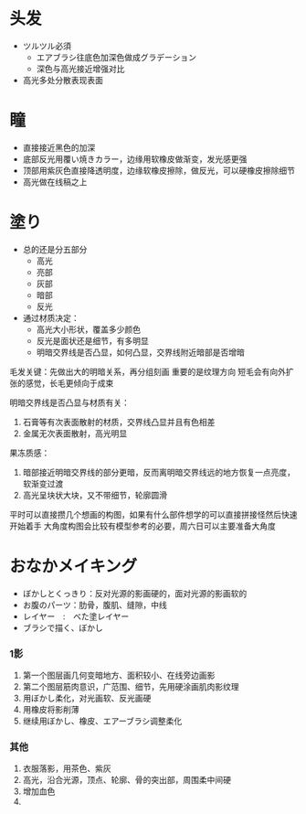 # 头发
- ツルツル必須
    - エアブラシ往底色加深色做成グラデーション
    - 深色与高光接近增强对比
- 高光多处分散表现表面

# 瞳
- 直接接近黑色的加深
- 底部反光用覆い焼きカラー，边缘用软橡皮做渐变，发光感更强
- 顶部用紫灰色直接降透明度，边缘软橡皮擦除，做反光，可以硬橡皮擦除细节
- 高光做在线稿之上

# 塗り
- 总的还是分五部分
    - 高光
    - 亮部
    - 灰部
    - 暗部
    - 反光
- 通过材质决定：
    - 高光大小形状，覆盖多少颜色
    - 反光是面状还是细节，有多明显
    - 明暗交界线是否凸显，如何凸显，交界线附近暗部是否增暗

毛发关键：先做出大的明暗关系，再分组刻画
重要的是纹理方向
短毛会有向外扩张的感觉，长毛更倾向于成束


明暗交界线是否凸显与材质有关：
1. 石膏等有次表面散射的材质，交界线凸显并且有色相差
2. 金属无次表面散射，高光明显

果冻质感：
1. 暗部接近明暗交界线的部分更暗，反而离明暗交界线远的地方恢复一点亮度，软渐变过渡
2. 高光呈块状大块，又不带细节，轮廓圆滑

平时可以直接攒几个想画的构图，如果有什么部件想学的可以直接拼接怪然后快速开始着手
大角度构图会比较有模型参考的必要，周六日可以主要准备大角度


# おなかメイキング

- ぼかしとくっきり：反对光源的影画硬的，面对光源的影画软的
- お腹のパーツ：肋骨，腹肌、缝隙，中线
- レイヤー　:　べた塗レイヤー
- ブラシで描く、ぼかし

### 1影

1. 第一个图层画几何变暗地方、面积较小、在线旁边画影
2. 第二个图层筋肉意识，广范围、细节，先用硬涂画肌肉影纹理
3. 用ぼかし柔化，对光画软、反光画硬
4. 用橡皮将影削薄
5. 继续用ぼかし、橡皮、エアーブラシ调整柔化

### 其他

1. 衣服落影，用茶色、紫灰
2. 高光，沿合光源，顶点、轮廓、骨的突出部，周围柔中间硬
3. 增加血色
4. 


